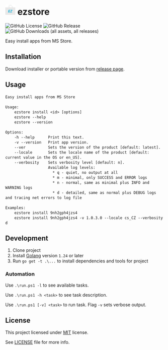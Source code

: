 # ![icon](/icons/icon16.png) ezstore
![GitHub License](https://img.shields.io/github/license/blbrdv/ezstore)
![GitHub Release](https://img.shields.io/github/v/release/blbrdv/ezstore)
![GitHub Downloads (all assets, all releases)](https://img.shields.io/github/downloads/blbrdv/ezstore/total)

Easy install apps from MS Store.

## Installation

Download installer or portable version from
[release page](https://github.com/blbrdv/ezstore/releases).

## Usage

```
Easy install apps from MS Store

Usage:
    ezstore install <id> [options]
    ezstore --help
    ezstore --version

Options:
    -h --help      Print this text.
    -v --version   Print app version.
    --ver          Sets the version of the product [default: latest].
    --locale       Sets the locale name of the product [default: current value in the OS or en_US].
    --verbosity    Sets verbosity level [default: n].
                   Available log levels:
                     * q - quiet, no output at all
                     * m - minimal, only SUCCESS and ERROR logs
                     * n - normal, same as minimal plus INFO and WARNING logs
                     * d - detailed, same as normal plus DEBUG logs and tracing net errors to log file

Examples:
    ezstore install 9nh2gph4jzs4
    ezstore install 9nh2gph4jzs4 -v 1.0.3.0 --locale cs_CZ --verbosity d
```

## Development

1. Clone project
2. Install [Golang](https://go.dev/dl/) version `1.24` or later
3. Run `go get -t .\...` to install dependencies and tools for project

### Automation

Use `.\run.ps1 -l` to see available tasks.

Use `.\run.ps1 -h <task>` to see task description.

Use `.\run.ps1 [-v] <task>` to run task. Flag `-v` sets verbose output. 

## License

This project licensed under [MIT](https://opensource.org/license/mit/) license.

See [LICENSE](LICENSE) file for more info.
